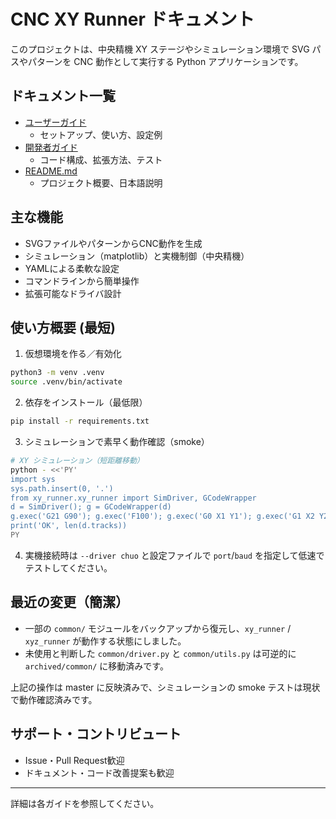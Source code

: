 # CNC XY Runner ドキュメント

このプロジェクトは、中央精機 XY ステージやシミュレーション環境で SVG パスやパターンを CNC 動作として実行する Python アプリケーションです。

## ドキュメント一覧

- [ユーザーガイド](user-guide.md)
  - セットアップ、使い方、設定例
- [開発者ガイド](developer-guide.md)
  - コード構成、拡張方法、テスト
- [README.md](../README.md)
  - プロジェクト概要、日本語説明

## 主な機能

- SVGファイルやパターンからCNC動作を生成
- シミュレーション（matplotlib）と実機制御（中央精機）
- YAMLによる柔軟な設定
- コマンドラインから簡単操作
- 拡張可能なドライバ設計

## 使い方概要 (最短)

1. 仮想環境を作る／有効化
  ```bash
  python3 -m venv .venv
  source .venv/bin/activate
  ```
2. 依存をインストール（最低限）
  ```bash
  pip install -r requirements.txt
  ```
3. シミュレーションで素早く動作確認（smoke）
  ```bash
  # XY シミュレーション（短距離移動）
  python - <<'PY'
  import sys
  sys.path.insert(0, '.')
  from xy_runner.xy_runner import SimDriver, GCodeWrapper
  d = SimDriver(); g = GCodeWrapper(d)
  g.exec('G21 G90'); g.exec('F100'); g.exec('G0 X1 Y1'); g.exec('G1 X2 Y2')
  print('OK', len(d.tracks))
  PY
  ```

4. 実機接続時は `--driver chuo` と設定ファイルで `port`/`baud` を指定して低速でテストしてください。

## 最近の変更（簡潔）

- 一部の `common/` モジュールをバックアップから復元し、`xy_runner` / `xyz_runner` が動作する状態にしました。
- 未使用と判断した `common/driver.py` と `common/utils.py` は可逆的に `archived/common/` に移動済みです。

上記の操作は master に反映済みで、シミュレーションの smoke テストは現状で動作確認済みです。

## サポート・コントリビュート

- Issue・Pull Request歓迎
- ドキュメント・コード改善提案も歓迎

---

詳細は各ガイドを参照してください。